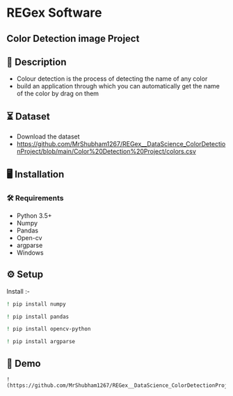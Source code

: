 # REGex Software 
## Color Detection image Project

## 📝 Description
- Colour detection is the process of detecting the name of any color 
- build an application through which you can automatically get the name of the color by drag on them

## ⏳ Dataset
- Download the dataset
- https://github.com/MrShubham1267/REGex__DataScience_ColorDetectionProject/blob/main/Color%20Detection%20Project/colors.csv 

## :desktop_computer:	Installation

### :hammer_and_wrench: Requirements
* Python 3.5+
* Numpy
* Pandas
* Open-cv
* argparse
* Windows

## :gear: Setup
 Install :-
```bash
! pip install numpy

```
```bash
! pip install pandas

```
```bash
! pip install opencv-python

```
```bash
! pip install argparse

```

## 🎯 Demo
```
!(https://github.com/MrShubham1267/REGex__DataScience_ColorDetectionProject/blob/main/Color%20Detection%20Project/demo.gif)

